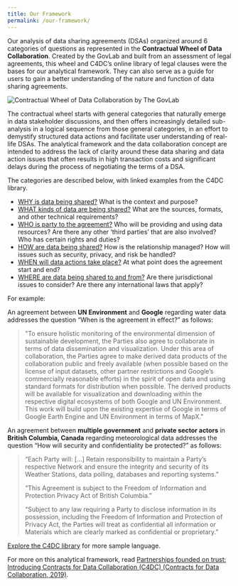 ```yaml
---
title: Our Framework
permalink: /our-framework/
---
```

Our analysis of data sharing agreements (DSAs) organized around 6 categories of questions as represented in the **Contractual Wheel of Data Collaboration**. Created by the GovLab and built from an assessment of legal agreements, this wheel and C4DC’s online library of legal clauses were the bases for our analytical framework. They can also serve as a guide for users to gain a better understanding of the nature and function of data sharing agreements.

![Contractual Wheel of Data Collaboration by The GovLab](/static/files/contractualwheel.png)

The contractual wheel starts with general categories that naturally emerge in data stakeholder discussions, and then offers increasingly detailed sub-analysis in a logical sequence from those general categories, in an effort to demystify structured data actions and facilitate user understanding of real-life DSAs. The analytical framework and the data collaboration concept are intended to address the lack of clarity around these data sharing and data action issues that often results in high transaction costs and significant delays during the process of negotiating the terms of a DSA.

The categories are described below, with linked examples from the C4DC library.

* [WHY is data being shared?](https://c4dc.knack.com/search#advanced/?view_105_page=1&view_105_filters=%5B%7B%22field%22%3A%22field_99%22%2C%22operator%22%3A%22is%22%2C%22value%22%3A%22Why%22%7D%2C%7B%22field%22%3A%22field_79%22%2C%22operator%22%3A%22is%22%2C%22value%22%3A%5B%22%22%5D%7D%2C%7B%22field%22%3A%22field_84%22%2C%22operator%22%3A%22is%22%2C%22value%22%3A%5B%22%22%5D%7D%2C%7B%22field%22%3A%22field_85%22%2C%22operator%22%3A%22is%22%2C%22value%22%3A%5B%22%22%5D%7D%2C%7B%22field%22%3A%22field_88%22%2C%22operator%22%3A%22is%22%2C%22value%22%3A%5B%22%22%5D%7D%2C%7B%22field%22%3A%22field_82%22%2C%22operator%22%3A%22is%22%2C%22value%22%3A%5B%22%22%5D%7D%2C%7B%22field%22%3A%22field_83%22%2C%22operator%22%3A%22is%22%2C%22value%22%3A%5B%22%22%5D%7D%2C%7B%22field%22%3A%22field_86%22%2C%22operator%22%3A%22is%22%2C%22value%22%3A%5B%22%22%5D%7D%2C%7B%22field%22%3A%22field_87%22%2C%22operator%22%3A%22is%22%2C%22value%22%3A%5B%22%22%5D%7D%5D) What is the context and purpose?
* [WHAT kinds of data are being shared?](https://c4dc.knack.com/search#advanced/?view_105_page=1&view_105_filters=%5B%7B%22field%22%3A%22field_99%22%2C%22operator%22%3A%22is%22%2C%22value%22%3A%22What%22%7D%2C%7B%22field%22%3A%22field_79%22%2C%22operator%22%3A%22is%22%2C%22value%22%3A%5B%22%22%5D%7D%2C%7B%22field%22%3A%22field_84%22%2C%22operator%22%3A%22is%22%2C%22value%22%3A%5B%22%22%5D%7D%2C%7B%22field%22%3A%22field_85%22%2C%22operator%22%3A%22is%22%2C%22value%22%3A%5B%22%22%5D%7D%2C%7B%22field%22%3A%22field_88%22%2C%22operator%22%3A%22is%22%2C%22value%22%3A%5B%22%22%5D%7D%2C%7B%22field%22%3A%22field_82%22%2C%22operator%22%3A%22is%22%2C%22value%22%3A%5B%22%22%5D%7D%2C%7B%22field%22%3A%22field_83%22%2C%22operator%22%3A%22is%22%2C%22value%22%3A%5B%22%22%5D%7D%2C%7B%22field%22%3A%22field_86%22%2C%22operator%22%3A%22is%22%2C%22value%22%3A%5B%22%22%5D%7D%2C%7B%22field%22%3A%22field_87%22%2C%22operator%22%3A%22is%22%2C%22value%22%3A%5B%22%22%5D%7D%5D) What are the sources, formats, and other technical requirements?
* [WHO is party to the agreement?](https://c4dc.knack.com/search#advanced/?view_105_page=1&view_105_filters=%5B%7B%22field%22%3A%22field_99%22%2C%22operator%22%3A%22is%22%2C%22value%22%3A%22What%22%7D%2C%7B%22field%22%3A%22field_79%22%2C%22operator%22%3A%22is%22%2C%22value%22%3A%5B%22%22%5D%7D%2C%7B%22field%22%3A%22field_84%22%2C%22operator%22%3A%22is%22%2C%22value%22%3A%5B%22%22%5D%7D%2C%7B%22field%22%3A%22field_85%22%2C%22operator%22%3A%22is%22%2C%22value%22%3A%5B%22%22%5D%7D%2C%7B%22field%22%3A%22field_88%22%2C%22operator%22%3A%22is%22%2C%22value%22%3A%5B%22%22%5D%7D%2C%7B%22field%22%3A%22field_82%22%2C%22operator%22%3A%22is%22%2C%22value%22%3A%5B%22%22%5D%7D%2C%7B%22field%22%3A%22field_83%22%2C%22operator%22%3A%22is%22%2C%22value%22%3A%5B%22%22%5D%7D%2C%7B%22field%22%3A%22field_86%22%2C%22operator%22%3A%22is%22%2C%22value%22%3A%5B%22%22%5D%7D%2C%7B%22field%22%3A%22field_87%22%2C%22operator%22%3A%22is%22%2C%22value%22%3A%5B%22%22%5D%7D%5D) Who will be providing and using data resources? Are there any other ‘third parties’ that are also involved? Who has certain rights and duties?
* [HOW are data being shared?](https://c4dc.knack.com/search#advanced/?view_105_page=1&view_105_filters=%5B%7B%22field%22%3A%22field_99%22%2C%22operator%22%3A%22is%22%2C%22value%22%3A%22How%22%7D%2C%7B%22field%22%3A%22field_79%22%2C%22operator%22%3A%22is%22%2C%22value%22%3A%5B%22%22%5D%7D%2C%7B%22field%22%3A%22field_84%22%2C%22operator%22%3A%22is%22%2C%22value%22%3A%5B%22%22%5D%7D%2C%7B%22field%22%3A%22field_85%22%2C%22operator%22%3A%22is%22%2C%22value%22%3A%5B%22%22%5D%7D%2C%7B%22field%22%3A%22field_88%22%2C%22operator%22%3A%22is%22%2C%22value%22%3A%5B%22%22%5D%7D%2C%7B%22field%22%3A%22field_82%22%2C%22operator%22%3A%22is%22%2C%22value%22%3A%5B%22%22%5D%7D%2C%7B%22field%22%3A%22field_83%22%2C%22operator%22%3A%22is%22%2C%22value%22%3A%5B%22%22%5D%7D%2C%7B%22field%22%3A%22field_86%22%2C%22operator%22%3A%22is%22%2C%22value%22%3A%5B%22%22%5D%7D%2C%7B%22field%22%3A%22field_87%22%2C%22operator%22%3A%22is%22%2C%22value%22%3A%5B%22%22%5D%7D%5D) How is the relationship managed? How will issues such as security, privacy, and risk be handled?
* [WHEN will data actions take place?](https://c4dc.knack.com/search#advanced/?view_105_page=1&view_105_filters=%5B%7B%22field%22%3A%22field_99%22%2C%22operator%22%3A%22is%22%2C%22value%22%3A%22When%22%7D%2C%7B%22field%22%3A%22field_79%22%2C%22operator%22%3A%22is%22%2C%22value%22%3A%5B%22%22%5D%7D%2C%7B%22field%22%3A%22field_84%22%2C%22operator%22%3A%22is%22%2C%22value%22%3A%5B%22%22%5D%7D%2C%7B%22field%22%3A%22field_85%22%2C%22operator%22%3A%22is%22%2C%22value%22%3A%5B%22%22%5D%7D%2C%7B%22field%22%3A%22field_88%22%2C%22operator%22%3A%22is%22%2C%22value%22%3A%5B%22%22%5D%7D%2C%7B%22field%22%3A%22field_82%22%2C%22operator%22%3A%22is%22%2C%22value%22%3A%5B%22%22%5D%7D%2C%7B%22field%22%3A%22field_83%22%2C%22operator%22%3A%22is%22%2C%22value%22%3A%5B%22%22%5D%7D%2C%7B%22field%22%3A%22field_86%22%2C%22operator%22%3A%22is%22%2C%22value%22%3A%5B%22%22%5D%7D%2C%7B%22field%22%3A%22field_87%22%2C%22operator%22%3A%22is%22%2C%22value%22%3A%5B%22%22%5D%7D%5D) At what point does the agreement start and end?
* [WHERE are data being shared to and from?](https://c4dc.knack.com/search#advanced/?view_105_page=1&view_105_filters=%5B%7B%22field%22%3A%22field_99%22%2C%22operator%22%3A%22is%22%2C%22value%22%3A%22Where%22%7D%2C%7B%22field%22%3A%22field_79%22%2C%22operator%22%3A%22is%22%2C%22value%22%3A%5B%22%22%5D%7D%2C%7B%22field%22%3A%22field_84%22%2C%22operator%22%3A%22is%22%2C%22value%22%3A%5B%22%22%5D%7D%2C%7B%22field%22%3A%22field_85%22%2C%22operator%22%3A%22is%22%2C%22value%22%3A%5B%22%22%5D%7D%2C%7B%22field%22%3A%22field_88%22%2C%22operator%22%3A%22is%22%2C%22value%22%3A%5B%22%22%5D%7D%2C%7B%22field%22%3A%22field_82%22%2C%22operator%22%3A%22is%22%2C%22value%22%3A%5B%22%22%5D%7D%2C%7B%22field%22%3A%22field_83%22%2C%22operator%22%3A%22is%22%2C%22value%22%3A%5B%22%22%5D%7D%2C%7B%22field%22%3A%22field_86%22%2C%22operator%22%3A%22is%22%2C%22value%22%3A%5B%22%22%5D%7D%2C%7B%22field%22%3A%22field_87%22%2C%22operator%22%3A%22is%22%2C%22value%22%3A%5B%22%22%5D%7D%5D) Are there jurisdictional issues to consider? Are there any international laws that apply?

For example:

An agreement between **UN Environment** and **Google** regarding water data addresses the question “When is the agreement in effect?” as follows:

> "To ensure holistic monitoring of the environmental dimension of sustainable development, the Parties also agree to collaborate in terms of data dissemination and visualization. Under this area of collaboration, the Parties agree to make derived data products of the collaboration public and freely available (when possible based on the license of input datasets, other partner restrictions and Google’s commercially reasonable efforts) in the spirit of open data and using standard formats for distribution when possible. The derived products will be available for visualization and downloading within the respective digital ecosystems of both Google and UN Environment. This work will build upon the existing expertise of Google in terms of Google Earth Engine and UN Environment in terms of MapX."

An agreement between **multiple government** and **private sector actors** in **British Columbia, Canada** regarding meteorological data addresses the question “How will security and confidentiality be protected?” as follows:

> “Each Party will: \[...] Retain responsibility to maintain a Party’s respective Network and ensure the integrity and security of its Weather Stations, data polling, databases and  reporting systems.”
>
> “This Agreement is subject to the Freedom of Information and Protection Privacy Act of British Columbia.”
>
> “Subject to any law requiring a Party to disclose information in its possession, including the Freedom of Information and Protection of Privacy Act, the Parties will treat as confidential all information or Materials which are clearly marked as confidential or proprietary.”

[Explore the C4DC library](/library) for more sample language.

For more on this analytical framework, read [Partnerships founded on trust: Introducing Contracts for Data Collaboration (C4DC) (Contracts for Data Collaboration, 2019)](https://www.sdsntrends.org/research/2019/4/24/partnerships-trust-c4dc).
